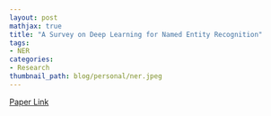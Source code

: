 ```yaml
---
layout: post
mathjax: true
title: "A Survey on Deep Learning for Named Entity Recognition"
tags:
- NER
categories:
- Research
thumbnail_path: blog/personal/ner.jpeg
---
```


[Paper Link](https://arxiv.org/pdf/1812.09449.pdf)
